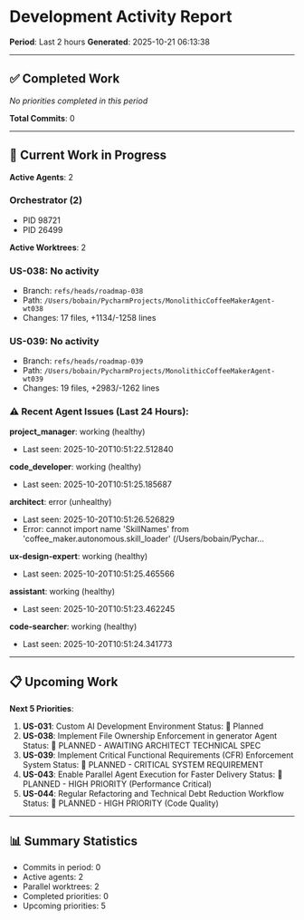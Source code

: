 # Development Activity Report
**Period**: Last 2 hours
**Generated**: 2025-10-21 06:13:38

---

## ✅ Completed Work

_No priorities completed in this period_

**Total Commits**: 0

---

## 🚀 Current Work in Progress

**Active Agents**: 2

### Orchestrator (2)
- PID 98721
- PID 26499

**Active Worktrees**: 2

### US-038: No activity
- Branch: `refs/heads/roadmap-038`
- Path: `/Users/bobain/PycharmProjects/MonolithicCoffeeMakerAgent-wt038`
- Changes: 17 files, +1134/-1258 lines

### US-039: No activity
- Branch: `refs/heads/roadmap-039`
- Path: `/Users/bobain/PycharmProjects/MonolithicCoffeeMakerAgent-wt039`
- Changes: 19 files, +2983/-1262 lines

### ⚠️  Recent Agent Issues (Last 24 Hours):

**project_manager**: working (healthy)
  - Last seen: 2025-10-20T10:51:22.512840

**code_developer**: working (healthy)
  - Last seen: 2025-10-20T10:51:25.185687

**architect**: error (unhealthy)
  - Last seen: 2025-10-20T10:51:26.526829
  - Error: cannot import name 'SkillNames' from 'coffee_maker.autonomous.skill_loader' (/Users/bobain/Pychar...

**ux-design-expert**: working (healthy)
  - Last seen: 2025-10-20T10:51:25.465566

**assistant**: working (healthy)
  - Last seen: 2025-10-20T10:51:23.462245

**code-searcher**: working (healthy)
  - Last seen: 2025-10-20T10:51:24.341773

---

## 📋 Upcoming Work

**Next 5 Priorities**:

1. **US-031**: Custom AI Development Environment
   Status: 📝 Planned
2. **US-038**: Implement File Ownership Enforcement in generator Agent
   Status: 📝 PLANNED - AWAITING ARCHITECT TECHNICAL SPEC
3. **US-039**: Implement Critical Functional Requirements (CFR) Enforcement System
   Status: 📝 PLANNED - CRITICAL SYSTEM REQUIREMENT
4. **US-043**: Enable Parallel Agent Execution for Faster Delivery
   Status: 📝 PLANNED - HIGH PRIORITY (Performance Critical)
5. **US-044**: Regular Refactoring and Technical Debt Reduction Workflow
   Status: 📝 PLANNED - HIGH PRIORITY (Code Quality)

---

## 📊 Summary Statistics

- Commits in period: 0
- Active agents: 2
- Parallel worktrees: 2
- Completed priorities: 0
- Upcoming priorities: 5
